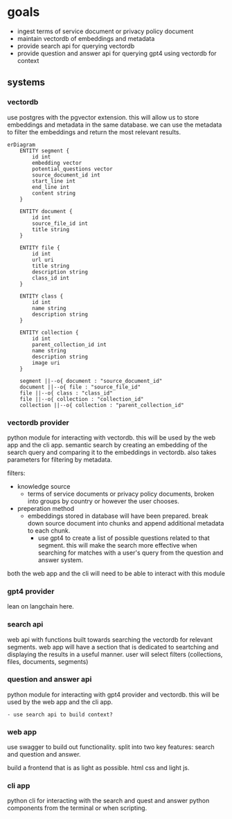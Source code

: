 # goals

- ingest terms of service document or privacy policy document
- maintain vectordb of embeddings and metadata
- provide search api for querying vectordb
- provide question and answer api for querying gpt4 using vectordb for context

## systems

### vectordb
use postgres with the pgvector extension. this will allow us to store embeddings and metadata in the same database. we can use the metadata to filter the embeddings and return the most relevant results.

```mermaid
erDiagram
    ENTITY segment {
        id int
        embedding vector
        potential_questions vector
        source_document_id int
        start_line int
        end_line int
        content string
    }

    ENTITY document {
        id int
        source_file_id int
        title string
    }

    ENTITY file {
        id int
        url uri
        title string
        description string
        class_id int
    }

    ENTITY class {
        id int
        name string
        description string
    }

    ENTITY collection {
        id int
        parent_collection_id int
        name string
        description string
        image uri
    }

    segment ||--o{ document : "source_document_id"
    document ||--o{ file : "source_file_id"
    file ||--o{ class : "class_id"
    file ||--o{ collection : "collection_id"
    collection ||--o{ collection : "parent_collection_id"
```

### vectordb provider
python module for interacting with vectordb. this will be used by the web app and the cli app. semantic search by creating an embedding of the search query and comparing it to the embeddings in vectordb. also takes parameters for filtering by metadata.

filters:
- knowledge source
    - terms of service documents or privacy policy documents, broken into groups by country or however the user chooses.
- preperation method
    - embeddings stored in database will have been prepared. break down source document into chunks and append additional metadata to each chunk. 
        - use gpt4 to create a list of possible questions related to that segment. this will make the search more effective when searching for matches with a user's query from the question and answer system.

both the web app and the cli will need to be able to interact with this module

### gpt4 provider
lean on langchain here.

### search api
web api with functions built towards searching the vectordb for relevant segments. web app will have a section that is dedicated to seartching and displaying the results in a useful manner. user will select filters (collections, files, documents, segments)


### question and answer api
python module for interacting with gpt4 provider and vectordb. this will be used by the web app and the cli app.



    - use search api to build context?
### web app
use swagger to build out functionality. split into two key features: search and question and answer.

build a frontend that is as light as possible. html css and light js.
### cli app
python cli for interacting with the search and quest and answer python components from the terminal or when scripting.